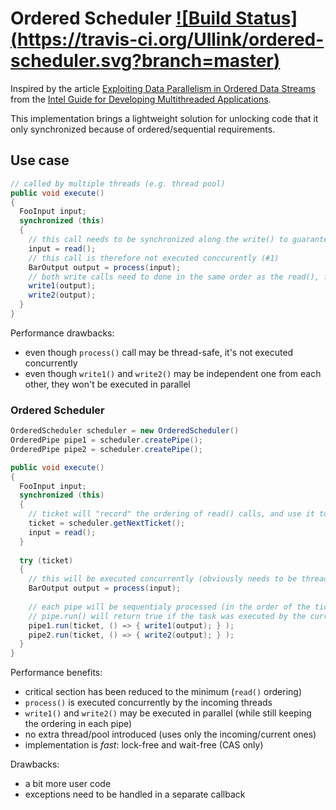 # Ordered Scheduler [![Build Status] (https://travis-ci.org/Ullink/ordered-scheduler.svg?branch=master)](https://travis-ci.org/Ullink/ordered-scheduler)


Inspired by the article [Exploiting Data Parallelism in Ordered Data Streams](https://software.intel.com/en-us/articles/exploiting-data-parallelism-in-ordered-data-streams)
from the [Intel Guide for Developing Multithreaded Applications](https://software.intel.com/en-us/articles/intel-guide-for-developing-multithreaded-applications).

This implementation brings a lightweight solution for unlocking code that it only synchronized because of ordered/sequential requirements.

## Use case

```java
// called by multiple threads (e.g. thread pool)
public void execute()
{
  FooInput input;
  synchronized (this)
  {
    // this call needs to be synchronized along the write() to guarantee same ordering
    input = read();
    // this call is therefore not executed conccurently (#1)
    BarOutput output = process(input);
    // both write calls need to done in the same order as the read(), forcing them to be under the same lock
    write1(output);
    write2(output);
  }
}
```

Performance drawbacks:
- even though `process()` call may be thread-safe, it's not executed concurrently
- even though `write1()` and `write2()` may be independent one from each other, they won't be executed in parallel

### Ordered Scheduler

```java
OrderedScheduler scheduler = new OrderedScheduler()
OrderedPipe pipe1 = scheduler.createPipe();
OrderedPipe pipe2 = scheduler.createPipe();

public void execute()
{
  FooInput input;
  synchronized (this)
  {
    // ticket will "record" the ordering of read() calls, and use it to guarantee same write() ordering
    ticket = scheduler.getNextTicket();
    input = read();
  }
  
  try (ticket)
  {
    // this will be executed concurrently (obviously needs to be thread-safe)
    BarOutput output = process(input);
    
    // each pipe will be sequentialy processed (in the order of the ticket)
    // pipe.run() will return true if the task was executed by the current thread, and false if it will be executed by another thread
    pipe1.run(ticket, () => { write1(output); } );
    pipe2.run(ticket, () => { write2(output); } );
  }
}
```

Performance benefits:
- critical section has been reduced to the minimum (`read()` ordering)
- `process()` is executed concurrently by the incoming threads
- `write1()` and `write2()` may be executed in parallel (while still keeping the ordering in each pipe)
- no extra thread/pool introduced (uses only the incoming/current ones)
- implementation is *fast*: lock-free and wait-free (CAS only)

Drawbacks:
- a bit more user code
- exceptions need to be handled in a separate callback


